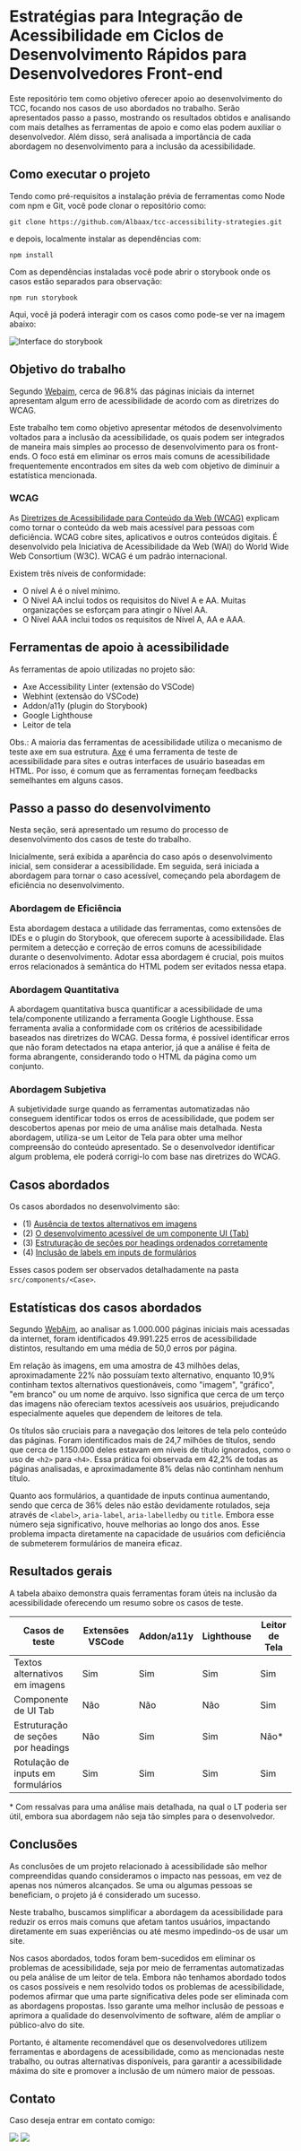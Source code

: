 # Estratégias para Integração de Acessibilidade em Ciclos de Desenvolvimento Rápidos para Desenvolvedores Front-end

Este repositório tem como objetivo oferecer apoio ao desenvolvimento do TCC, focando nos casos de uso abordados no trabalho. Serão apresentados passo a passo, mostrando os resultados obtidos e analisando com mais detalhes as ferramentas de apoio e como elas podem auxiliar o desenvolvedor. Além disso, será analisada a importância de cada abordagem no desenvolvimento para a inclusão da acessibilidade.

## Como executar o projeto

Tendo como pré-requisitos a instalação prévia de ferramentas como Node com npm e Git, você pode clonar o repositório como:

`git clone https://github.com/Albaax/tcc-accessibility-strategies.git`

e depois, localmente instalar as dependências com:

`npm install`

Com as dependências instaladas você pode abrir o storybook onde os casos estão separados para observação:

`npm run storybook`

Aqui, você já poderá interagir com os casos como pode-se ver na imagem abaixo:

![Interface do storybook](/src/assets/visual-storybook.png)

## Objetivo do trabalho

Segundo <a href="https://webaim.org/projects/million">Webaim</a>, cerca de 96.8% das páginas iniciais da internet apresentam algum erro de acessibilidade de acordo com as diretrizes do WCAG.

Este trabalho tem como objetivo apresentar métodos de desenvolvimento voltados para a inclusão da acessibilidade, os quais podem ser integrados de maneira mais simples ao processo de desenvolvimento para os front-ends. O foco está em eliminar os erros mais comuns de acessibilidade frequentemente encontrados em sites da web com objetivo de diminuir a estatística mencionada.

### WCAG

As <a href="https://www.w3.org/WAI/standards-guidelines/wcag/">Diretrizes de Acessibilidade para Conteúdo da Web (WCAG)</a> explicam como tornar o conteúdo da web mais acessível para pessoas com deficiência. WCAG cobre sites, aplicativos e outros conteúdos digitais. É desenvolvido pela Iniciativa de Acessibilidade da Web (WAI) do World Wide Web Consortium (W3C). WCAG é um padrão internacional.

Existem três níveis de conformidade:

- O nível A é o nível mínimo.
- O Nível AA inclui todos os requisitos do Nível A e AA. Muitas organizações se esforçam para atingir o Nível AA.
- O Nível AAA inclui todos os requisitos de Nível A, AA e AAA.

## Ferramentas de apoio à acessibilidade

As ferramentas de apoio utilizadas no projeto são:

- Axe Accessibility Linter (extensão do VSCode)
- Webhint (extensão do VSCode)
- Addon/a11y (plugin do Storybook)
- Google Lighthouse
- Leitor de tela

Obs.: A maioria das ferramentas de acessibilidade utiliza o mecanismo de teste axe em sua estrutura. <a href="https://github.com/dequelabs/axe-core">Axe</a> é uma ferramenta de teste de acessibilidade para sites e outras interfaces de usuário baseadas em HTML. Por isso, é comum que as ferramentas forneçam feedbacks semelhantes em alguns casos.

## Passo a passo do desenvolvimento

Nesta seção, será apresentado um resumo do processo de desenvolvimento dos casos de teste do trabalho.

Inicialmente, será exibida a aparência do caso após o desenvolvimento inicial, sem considerar a acessibilidade. Em seguida, será iniciada a abordagem para tornar o caso acessível, começando pela abordagem de eficiência no desenvolvimento.

### Abordagem de Eficiência

Esta abordagem destaca a utilidade das ferramentas, como extensões de IDEs e o plugin do Storybook, que oferecem suporte à acessibilidade. Elas permitem a detecção e correção de erros comuns de acessibilidade durante o desenvolvimento. Adotar essa abordagem é crucial, pois muitos erros relacionados à semântica do HTML podem ser evitados nessa etapa.

### Abordagem Quantitativa

A abordagem quantitativa busca quantificar a acessibilidade de uma tela/componente utilizando a ferramenta Google Lighthouse. Essa ferramenta avalia a conformidade com os critérios de acessibilidade baseados nas diretrizes do WCAG. Dessa forma, é possível identificar erros que não foram detectados na etapa anterior, já que a análise é feita de forma abrangente, considerando todo o HTML da página como um conjunto.

### Abordagem Subjetiva

A subjetividade surge quando as ferramentas automatizadas não conseguem identificar todos os erros de acessibilidade, que podem ser descobertos apenas por meio de uma análise mais detalhada. Nesta abordagem, utiliza-se um Leitor de Tela para obter uma melhor compreensão do conteúdo apresentado. Se o desenvolvedor identificar algum problema, ele poderá corrigi-lo com base nas diretrizes do WCAG.

## Casos abordados

Os casos abordados no desenvolvimento são:

- (1) [Ausência de textos alternativos em imagens](src/components/Image)
- (2) [O desenvolvimento acessível de um componente UI (Tab)](src/components/Tab)
- (3) [Estruturação de seções por headings ordenados corretamente](src/components/Structure)
- (4) [Inclusão de labels em inputs de formulários](src/components/Form)

Esses casos podem ser observados detalhadamente na pasta `src/components/<Case>`.

## Estatísticas dos casos abordados

Segundo <a href="https://webaim.org/projects/million">WebAim</a>, ao analisar as 1.000.000 páginas iniciais mais acessadas da internet, foram identificados 49.991.225 erros de acessibilidade distintos, resultando em uma média de 50,0 erros por página.

Em relação às imagens, em uma amostra de 43 milhões delas, aproximadamente 22% não possuíam texto alternativo, enquanto 10,9% continham textos alternativos questionáveis, como "imagem", "gráfico", "em branco" ou um nome de arquivo. Isso significa que cerca de um terço das imagens não ofereciam textos acessíveis aos usuários, prejudicando especialmente aqueles que dependem de leitores de tela.

Os títulos são cruciais para a navegação dos leitores de tela pelo conteúdo das páginas. Foram identificados mais de 24,7 milhões de títulos, sendo que cerca de 1.150.000 deles estavam em níveis de título ignorados, como o uso de `<h2>` para `<h4>`. Essa prática foi observada em 42,2% de todas as páginas analisadas, e aproximadamente 8% delas não continham nenhum título.

Quanto aos formulários, a quantidade de inputs continua aumentando, sendo que cerca de 36% deles não estão devidamente rotulados, seja através de `<label>`, `aria-label`, `aria-labelledby` ou `title`. Embora esse número seja significativo, houve melhorias ao longo dos anos. Esse problema impacta diretamente na capacidade de usuários com deficiência de submeterem formulários de maneira eficaz.

## Resultados gerais

A tabela abaixo demonstra quais ferramentas foram úteis na inclusão da acessibilidade oferecendo um resumo sobre os casos de teste.

| Casos de teste                      | Extensões VSCode | Addon/a11y | Lighthouse | Leitor de Tela |
| ----------------------------------- | ---------------- | ---------- | ---------- | -------------- |
| Textos alternativos em imagens      | Sim              | Sim        | Sim        | Sim            |
| Componente de UI Tab                | Não              | Não        | Não        | Sim            |
| Estruturação de seções por headings | Não              | Sim        | Sim        | Não\*          |
| Rotulação de inputs em formulários  | Sim              | Sim        | Sim        | Sim            |

\* Com ressalvas para uma análise mais detalhada, na qual o LT poderia ser útil, embora sua abordagem não seja tão simples para o desenvolvedor.

## Conclusões

As conclusões de um projeto relacionado à acessibilidade são melhor compreendidas quando consideramos o impacto nas pessoas, em vez de apenas nos números alcançados. Se uma ou algumas pessoas se beneficiam, o projeto já é considerado um sucesso.

Neste trabalho, buscamos simplificar a abordagem da acessibilidade para reduzir os erros mais comuns que afetam tantos usuários, impactando diretamente em suas experiências ou até mesmo impedindo-os de usar um site.

Nos casos abordados, todos foram bem-sucedidos em eliminar os problemas de acessibilidade, seja por meio de ferramentas automatizadas ou pela análise de um leitor de tela. Embora não tenhamos abordado todos os casos possíveis e nem resolvido todos os problemas de acessibilidade, podemos afirmar que uma parte significativa deles pode ser eliminada com as abordagens propostas. Isso garante uma melhor inclusão de pessoas e aprimora a qualidade do desenvolvimento de software, além de ampliar o público-alvo do site.

Portanto, é altamente recomendável que os desenvolvedores utilizem ferramentas e abordagens de acessibilidade, como as mencionadas neste trabalho, ou outras alternativas disponíveis, para garantir a acessibilidade máxima do site e promover a inclusão de um número maior de pessoas.

## Contato

Caso deseja entrar em contato comigo:

<a href = "mailto:albertohelbig@gmail.com"><img src="https://img.shields.io/badge/-Gmail-D14836?style=for-the-badge&logo=gmail&logoColor=white" target="_blank"></a>
<a href="https://www.linkedin.com/in/alberto-helbig" target="_blank"><img src="https://img.shields.io/badge/-LinkedIn-%230077B5?style=for-the-badge&logo=linkedin&logoColor=white" target="_blank"></a>

